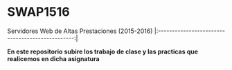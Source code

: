 # SWAP1516
Servidores Web de Altas Prestaciones (2015-2016)
|:------------------------------------------------:|

**En este repositorio subire los trabajo de clase y las practicas que realicemos en dicha asignatura**
